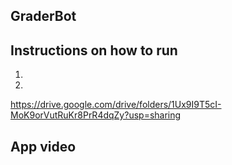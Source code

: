 ## GraderBot

## Instructions on how to run
1)
2)
https://drive.google.com/drive/folders/1Ux9I9T5cI-MoK9orVutRuKr8PrR4dqZy?usp=sharing

## App video




